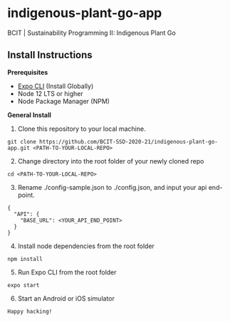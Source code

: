 # indigenous-plant-go-app

BCIT | Sustainability Programming II: Indigenous Plant Go

## Install Instructions

**Prerequisites**

- [Expo CLI](https://docs.expo.io/workflow/expo-cli/) (Install Globally)
- Node 12 LTS or higher
- Node Package Manager (NPM)

**General Install**

1. Clone this repository to your local machine.

```
git clone https://github.com/BCIT-SSD-2020-21/indigenous-plant-go-app.git <PATH-TO-YOUR-LOCAL-REPO>
```

2. Change directory into the root folder of your newly cloned repo

```
cd <PATH-TO-YOUR-LOCAL-REPO>
```

3. Rename ./config-sample.json to ./config.json, and input your api end-point.

```
{
  "API": {
    "BASE_URL": <YOUR_API_END_POINT>
  }
}
```

4. Install node dependencies from the root folder

```
npm install
```

5. Run Expo CLI from the root folder

```
expo start
```

6. Start an Android or iOS simulator

```
Happy hacking!
```
